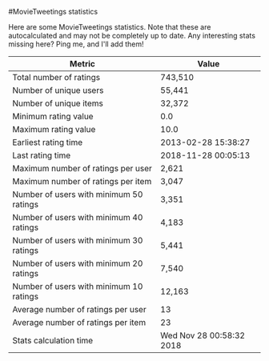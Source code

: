 #MovieTweetings statistics

Here are some MovieTweetings statistics. Note that these are autocalculated and may not be completely up to date. Any interesting stats missing here? Ping me, and I'll add them!

Metric | Value
--- | ---
Total number of ratings                 | 743,510
Number of unique users                  | 55,441
Number of unique items                  | 32,372
Minimum rating value                    | 0.0
Maximum rating value                    | 10.0
Earliest rating time                    | 2013-02-28 15:38:27
Last rating time                        | 2018-11-28 00:05:13
Maximum number of ratings per user      | 2,621
Maximum number of ratings per item      | 3,047
Number of users with minimum 50 ratings | 3,351
Number of users with minimum 40 ratings | 4,183
Number of users with minimum 30 ratings | 5,441
Number of users with minimum 20 ratings | 7,540
Number of users with minimum 10 ratings | 12,163
Average number of ratings per user      | 13
Average number of ratings per item      | 23
Stats calculation time                  | Wed Nov 28 00:58:32 2018

